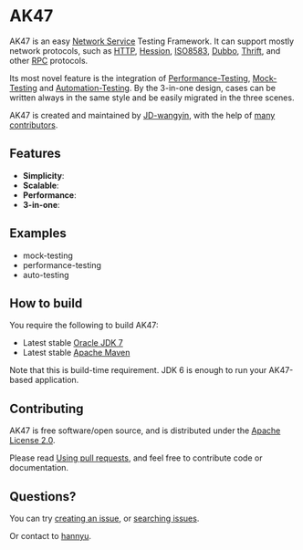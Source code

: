 AK47 
=========

AK47 is an easy [Network Service](http://en.wikipedia.org/wiki/Network_service) Testing Framework. It can support mostly network protocols, such as [HTTP](http://en.wikipedia.org/wiki/Hypertext_Transfer_Protocol), [Hession](http://hessian.caucho.com/), [ISO8583](http://en.wikipedia.org/wiki/ISO_8583), [Dubbo](https://github.com/alibaba/dubbo), [Thrift](https://thrift.apache.org/), and other [RPC](http://en.wikipedia.org/wiki/Remote_procedure_call) protocols. 

Its most novel feature is the integration of [Performance-Testing](http://en.wikipedia.org/wiki/Performance_testing), [Mock-Testing](http://en.wikipedia.org/wiki/Mock_object) and [Automation-Testing](http://en.wikipedia.org/wiki/Test_automation). By the 3-in-one design, cases can be written always in the same style and be easily migrated in the three scenes.

AK47 is created and maintained by [JD-wangyin](https://github.com/JD-wangyin), with the help of [many contributors](https://github.com/JD-wangyin/ak47/graphs/contributors).

## Features

- **Simplicity**: 
- **Scalable**: 
- **Performance**: 
- **3-in-one**: 

## Examples

- mock-testing
- performance-testing
- auto-testing


## How to build

You require the following to build AK47:

* Latest stable [Oracle JDK 7](http://www.oracle.com/technetwork/java/)
* Latest stable [Apache Maven](http://maven.apache.org/)

Note that this is build-time requirement.  JDK 6 is enough to run your AK47-based application.



## Contributing 

AK47 is free software/open source, and is distributed under the [Apache License 2.0](http://www.apache.org/licenses/LICENSE-2.0).

Please read [Using pull requests](https://help.github.com/articles/using-pull-requests/), and feel free to contribute code or documentation.


## Questions?

You can try [creating an issue](https://help.github.com/articles/creating-an-issue/), or 
[searching issues](https://help.github.com/articles/searching-issues/).

Or contact to [hannyu](https://github.com/hannyu).

